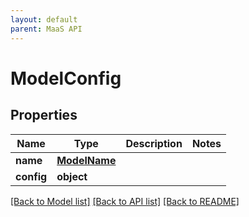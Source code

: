 ```yaml
---
layout: default
parent: MaaS API
---
```


# ModelConfig

## Properties
Name | Type | Description | Notes
------------ | ------------- | ------------- | -------------
**name** | [**ModelName**](ModelName.md) |  | 
**config** | **object** |  | 

[[Back to Model list]](../README.md#documentation-for-models) [[Back to API list]](../README.md#documentation-for-api-endpoints) [[Back to README]](../README.md)

